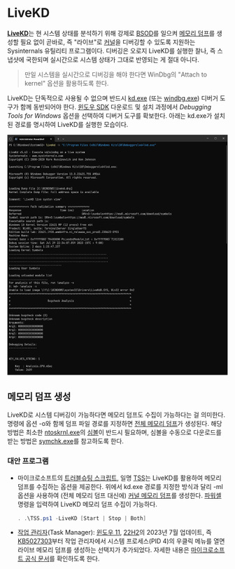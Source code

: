 # LiveKD
[**LiveKD**](https://aka.ms/livekd)는 현 시스템 상태를 분석하기 위해 강제로 [BSOD](BSOD.md)를 일으켜 [메모리 덤프](Dump.md#커널-모드-덤프)를 생성할 필요 없이 곧바로, 즉 "라이브"로 [커널](Kernel.md#커널)을 디버깅할 수 있도록 지원하는 Sysinternals 유틸리티 프로그램이다. 디버깅은 오로지 LiveKD를 실행한 찰나, 즉 스냅샷에 국한되며 실시간으로 시스템 상태가 그대로 반영되는 게 절대 아니다.

> 만일 시스템을 실시간으로 디버깅을 해야 한다면 WinDbg의 "Attach to kernel" 옵션을 활용하도록 한다.

LiveKD는 단독적으로 사용될 수 없으며 반드시 [kd.exe](https://learn.microsoft.com/en-us/windows-hardware/drivers/debugger/debuggers-in-the-debugging-tools-for-windows-package#kd) (또는 [windbg.exe](https://learn.microsoft.com/en-us/windows-hardware/drivers/debugger/debuggers-in-the-debugging-tools-for-windows-package#windbg-classic)) 디버거 도구가 함께 동반되어야 한다. [윈도우 SDK](https://developer.microsoft.com/en-us/windows/downloads/windows-sdk/) 다운로드 및 설치 과정에서 *Debugging Tools for Windows* 옵션을 선택하여 디버거 도구를 확보한다. 아래는 kd.exe가 설치된 경로를 명시하여 LiveKD를 실행한 모습이다.

![LiveKD 유틸리티 프로그램](./images/sysinternals_livekd.png)

## 메모리 덤프 생성
LiveKD로 시스템 디버깅이 가능하다면 메모리 덤프도 수집이 가능하다는 걸 의미한다. 명령에 옵션 -o와 함께 덤프 파일 경로를 지정하면 [전체 메모리 덤프](Dump.md#전체-메모리-덤프)가 생성된다. 해당 방법은 최소한 [ntoskrnl.exe](Kernel.md#nt-커널)의 [심볼](Symbol.md)이 반드시 필요하며, 심볼을 수동으로 다운로드를 받는 방법은 [symchk.exe](Symbol.md#심볼-검증)를 참고하도록 한다.

### 대안 프로그램
* 마이크로소프트의 [트러블슈팅 스크립트](https://learn.microsoft.com/en-us/troubleshoot/windows-client/windows-troubleshooters/introduction-to-troubleshootingscript-toolset-tss), 일명 [TSS](https://aka.ms/getTSS)는 LiveKD를 활용하여 메모리 덤프를 수집하는 옵션을 제공한다. 위에서 kd.exe 경로를 지정한 방식과 달리 -ml 옵션을 사용하여 (전체 메모리 덤프 대신에) [커널 메모리 덤프](Dump.md#커널-메모리-덤프)를 생성한다. [파워셸](PowerShell.md) 명령을 입력하여 LiveKD 메모리 덤프 수집이 가능하다.

    ```powershell
    . .\TSS.ps1 -LiveKD [Start | Stop | Both]
    ```

* [작업 관리자](https://ko.wikipedia.org/wiki/작업_관리자_(윈도우))(Task Manager): [윈도우 11](https://ko.wikipedia.org/wiki/윈도우_11), [22H2](https://ko.wikipedia.org/wiki/윈도우_11_버전_역사#22H2)의 2023년 7월 업데이트, 즉 [KB5027303](https://support.microsoft.com/en-us/topic/july-11-2023-kb5028185-os-build-22621-1992-605fa18f-bd49-41d8-80b1-245080e26c3d)부터 작업 관리자에서 시스템 프로세스(PID 4)의 우클릭 메뉴를 열면 라이브 메모리 덤프를 생성하는 선택지가 추가되었다. 자세한 내용은 [마이크로소프트 공식 문서](https://learn.microsoft.com/en-us/windows-hardware/drivers/debugger/task-manager-live-dump)를 확인하도록 한다.
